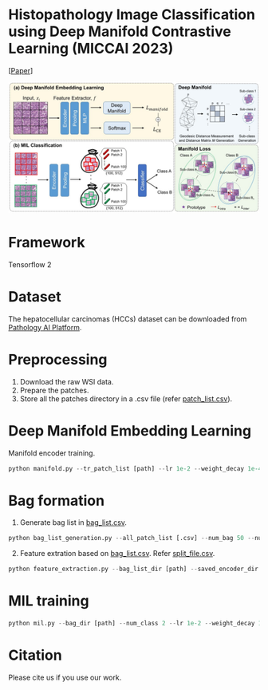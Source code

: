 # Histopathology Image Classification using Deep Manifold Contrastive Learning (MICCAI 2023)

[[Paper](https://arxiv.org/abs/2306.14459)]

<p align="center">
  <img src="Fig.2_1.jpg"  >
</p>

# Framework 
Tensorflow 2

# Dataset 
The hepatocellular carcinomas (HCCs) dataset can be downloaded from [Pathology AI Platform](http://www.wisepaip.org/paip).

# Preprocessing
1. Download the raw WSI data.
2. Prepare the patches.
3. Store all the patches directory in a .csv file (refer [patch_list.csv](csv_example/patch_list_example.csv)).


# Deep Manifold Embedding Learning
Manifold encoder training. 
```python
python manifold.py --tr_patch_list [path] --lr 1e-2 --weight_decay 1e-4 
```


# Bag formation
1. Generate bag list in [bag_list.csv](csv_example/bag_list_example.csv).
   
```python
python bag_list_generation.py --all_patch_list [.csv] --num_bag 50 --num_patchPerbag 100 
```

2. Feature extration based on [bag_list.csv](csv_example/bag_list_example.csv).
   Refer [split_file.csv](csv_example/split_file_example.csv).
```python
python feature_extraction.py --bag_list_dir [path] --saved_encoder_dir [path] --split_file [.csv]
```
   
# MIL training 
```python
python mil.py --bag_dir [path] --num_class 2 --lr 1e-2 --weight_decay 1e-4 
```


# Citation
Please cite us if you use our work. 
